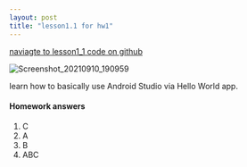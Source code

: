 ```yaml
---
layout: post
title: "lesson1.1 for hw1"
---
```


<a href="https://github.ccs.neu.edu/senyan/lesson1_1">naviagte to lesson1_1 code on github</a>

![Screenshot_20210910_190959](https://user-images.githubusercontent.com/77960108/132974240-68d4edc6-4f55-492a-8b6c-bd0ea8f1027e.png)


learn how to basically use Android Studio via Hello World app.

<h4> Homework answers </h4>
<ol>
  <li>C</l1>
  <li>A</l1>
  <li>B</l1>
  <li>ABC</l1>
</ol>
